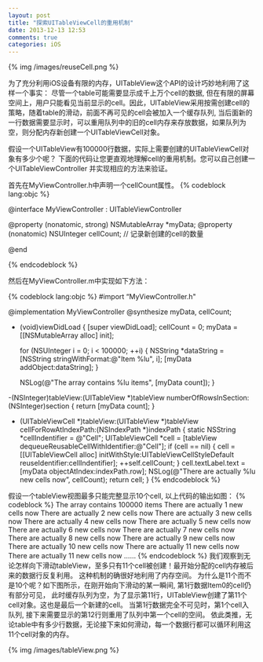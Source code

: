 ```yaml
---
layout: post
title: "探索UITableViewCell的重用机制"
date: 2013-12-13 12:53
comments: true
categories: iOS
---
```

{% img  /images/reuseCell.png %}

为了充分利用iOS设备有限的内存，UITableView这个API的设计巧妙地利用了这样一个事实：
尽管一个table可能需要显示成千上万个cell的数据, 但在有限的屏幕空间上，用户只能看见当前显示的cell。因此，UITableView采用按需创建cell的策略，随着table的滑动，前面不再可见的cell会被加入一个缓存队列, 当后面新的一行数据需要显示时，可以重用队列中的旧的cell内存来存放数据，如果队列为空，则分配内存新创建一个UITableViewCell对象。

假设一个UITableView有100000行数据，实际上需要创建的UITableViewCell对象有多少个呢？
下面的代码让您更直观地理解cell的重用机制。您可以自己创建一个UITableViewController
并实现相应的方法来验证。

首先在MyViewController.h中声明一个cellCount属性。
{% codeblock lang:objc %}

@interface MyViewController : UITableViewController

@property (nonatomic, strong) NSMutableArray *myData;
@property (nonatomic) NSUInteger cellCount; // 记录新创建的cell的数量

@end

{% endcodeblock %}

然后在MyViewController.m中实现如下方法：

{% codeblock lang:objc %}
#import “MyViewController.h"

@implementation MyViewController
@synthesize myData, cellCount;

- (void)viewDidLoad
{
    [super viewDidLoad];
    cellCount = 0;
    myData = [[NSMutableArray alloc] init];
    
    for (NSUInteger i = 0; i < 100000; ++i) {
        NSString *dataString = [NSString stringWithFormat:@"Item %lu", i];
        [myData addObject:dataString];
    }

    NSLog(@"The array contains %lu items", [myData count]);
}


-(NSInteger)tableView:(UITableView *)tableView
    numberOfRowsInSection:(NSInteger)section
{
    return [myData count];
}


- (UITableViewCell *)tableView:(UITableView *)tableView
    cellForRowAtIndexPath:(NSIndexPath *)indexPath
{
    static NSString *cellIndentifier = @"Cell";
    UITableViewCell *cell = [tableView dequeueReusableCellWithIdentifier:@"Cell"];
    if (cell == nil) {
        cell = [[UITableViewCell alloc] initWithStyle:UITableViewCellStyleDefault
                                       reuseIdentifier:cellIndentifier];
        ++self.cellCount;
    }
    cell.textLabel.text = [myData objectAtIndex:indexPath.row];
    NSLog(@"There are actually %lu new cells now”, cellCount);
    return cell;
}
{% endcodeblock %}

假设一个tableView视图最多只能完整显示10个cell, 以上代码的输出如图：
{% codeblock %}
The array contains 100000 items
There are actually 1 new cells now
There are actually 2 new cells now
There are actually 3 new cells now
There are actually 4 new cells now
There are actually 5 new cells now
There are actually 6 new cells now
There are actually 7 new cells now
There are actually 8 new cells now
There are actually 9 new cells now
There are actually 10 new cells now
There are actually 11 new cells now
There are actually 11 new cells now
……
{% endcodeblock %}
我们观察到无论怎样向下滑动tableView，至多只有11个cell被创建！最开始分配的cell内存被后来的数据行反复利用。
这种机制的确很好地利用了内存空间。
为什么是11个而不是10个呢？如下图所示，在刚开始向下滑动的某一瞬间, 第1行数据Item0的cell仍有部分可见，
此时缓存队列为空，为了显示第11行，UITableView创建了第11个cell对象。这也是最后一个新建的cell。
当第1行数据完全不可见时，第1个cell入队列, 接下来需要显示的第12行则重用了队列中第一个cell的空间。
依此类推，无论table中有多少行数据，无论接下来如何滑动，每一个数据行都可以循环利用这11个cell对象的内存。

{% img  /images/tableView.png %}

